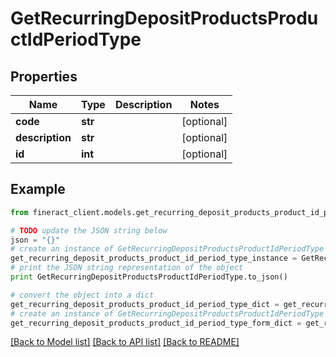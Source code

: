 # GetRecurringDepositProductsProductIdPeriodType


## Properties

Name | Type | Description | Notes
------------ | ------------- | ------------- | -------------
**code** | **str** |  | [optional] 
**description** | **str** |  | [optional] 
**id** | **int** |  | [optional] 

## Example

```python
from fineract_client.models.get_recurring_deposit_products_product_id_period_type import GetRecurringDepositProductsProductIdPeriodType

# TODO update the JSON string below
json = "{}"
# create an instance of GetRecurringDepositProductsProductIdPeriodType from a JSON string
get_recurring_deposit_products_product_id_period_type_instance = GetRecurringDepositProductsProductIdPeriodType.from_json(json)
# print the JSON string representation of the object
print GetRecurringDepositProductsProductIdPeriodType.to_json()

# convert the object into a dict
get_recurring_deposit_products_product_id_period_type_dict = get_recurring_deposit_products_product_id_period_type_instance.to_dict()
# create an instance of GetRecurringDepositProductsProductIdPeriodType from a dict
get_recurring_deposit_products_product_id_period_type_form_dict = get_recurring_deposit_products_product_id_period_type.from_dict(get_recurring_deposit_products_product_id_period_type_dict)
```
[[Back to Model list]](../README.md#documentation-for-models) [[Back to API list]](../README.md#documentation-for-api-endpoints) [[Back to README]](../README.md)


